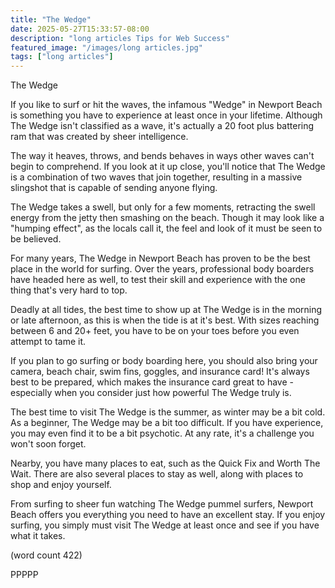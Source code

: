 ```yaml
---
title: "The Wedge"
date: 2025-05-27T15:33:57-08:00
description: "long articles Tips for Web Success"
featured_image: "/images/long articles.jpg"
tags: ["long articles"]
---
```


The Wedge

If you like to surf or hit the waves, the infamous
"Wedge" in Newport Beach is something you have to 
experience at least once in your lifetime.  Although
The Wedge isn't classified as a wave, it's actually
a 20 foot plus battering ram that was created by
sheer intelligence.

The way it heaves, throws, and bends behaves in ways
other waves can't begin to comprehend.  If you look
at it up close, you'll notice that The Wedge is a 
combination of two waves that join together, resulting
in a massive slingshot that is capable of sending 
anyone flying.

The Wedge takes a swell, but only for a few moments,
retracting the swell energy from the jetty then 
smashing on the beach.  Though it may look like a 
"humping effect", as the locals call it, the feel 
and look of it must be seen to be believed.

For many years, The Wedge in Newport Beach has proven
to be the best place in the world for surfing.  Over
the years, professional body boarders have headed
here as well, to test their skill and experience
with the one thing that's very hard to top.

Deadly at all tides, the best time to show up at
The Wedge is in the morning or late afternoon, as
this is when the tide is at it's best.  With sizes
reaching between 6 and 20+ feet, you have to be on
your toes before you even attempt to tame it.

If you plan to go surfing or body boarding here, you
should also bring your camera, beach chair, swim fins,
goggles, and insurance card!  It's always best to be
prepared, which makes the insurance card great to 
have - especially when you consider just how powerful
The Wedge truly is.

The best time to visit The Wedge is the summer, as 
winter may be a bit cold.  As a beginner, The Wedge 
may be a bit too difficult.  If you have experience,
you may even find it to be a bit psychotic.  At any
rate, it's a challenge you won't soon forget.

Nearby, you have many places to eat, such as the 
Quick Fix and Worth The Wait.  There are also several
places to stay as well, along with places to shop and
enjoy yourself.

From surfing to sheer fun watching The Wedge pummel
surfers, Newport Beach offers you everything you need
to have an excellent stay.  If you enjoy surfing, you
simply must visit The Wedge at least once and see
if you have what it takes.

(word count 422)

PPPPP

